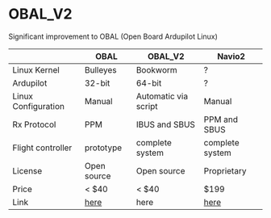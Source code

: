 # OBAL_V2
Significant improvement to OBAL (Open Board Ardupilot Linux)

|  | OBAL | OBAL_V2 | Navio2
|--|---|--|--|
|Linux Kernel | Bulleyes | Bookworm | ?
|Ardupilot | 32-bit | 64-bit | ?
|Linux Configuration|Manual | Automatic via script | Manual 
|Rx Protocol| PPM | IBUS and SBUS | PPM and SBUS
|Flight controller | prototype | complete system | complete system
|License | Open source | Open source | Proprietary 
|Price | < $40 | < $40 | $199
|Link | [here](https://github.com/HefnySco/OBAL) | here | [here](https://navio2.hipi.io/)

  
